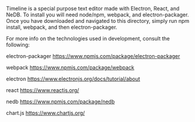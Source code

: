Timeline is a special purpose text editor made with Electron, React, and NeDB. To install you will need node/npm, webpack, and electron-packager. Once you have downloaded and navigated to this directory, simply run npm install, webpack, and then electron-packager.

For more info on the technologies used in development, consult the following:

electron-packager https://www.npmjs.com/package/electron-packager

webpack https://www.npmjs.com/package/webpack

electron https://www.electronjs.org/docs/tutorial/about

react https://www.reactjs.org/

nedb https://www.npmjs.com/package/nedb

chart.js https://www.chartjs.org/
